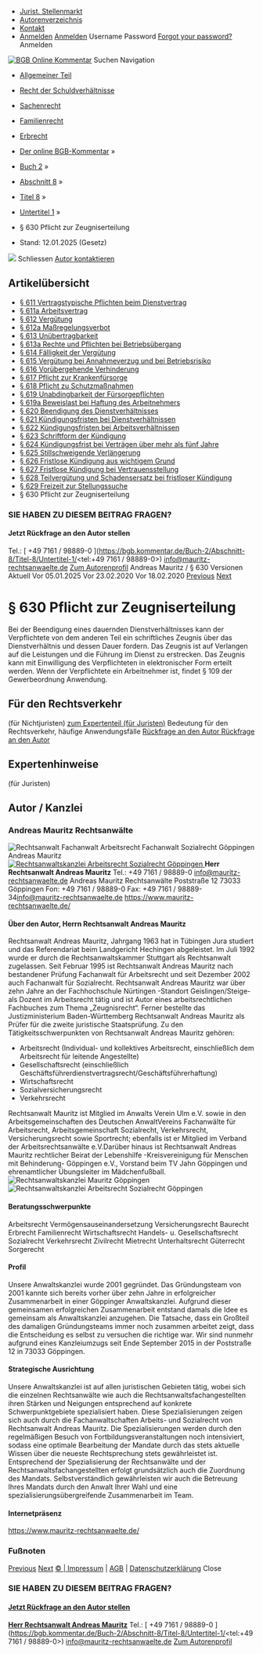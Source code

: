   * [Jurist. Stellenmarkt](https://bgb.kommentar.de/Buch-2/Abschnitt-8/Titel-8/Untertitel-1/</job-board> "Jurist. Stellenmarkt")
  * [Autorenverzeichnis](https://bgb.kommentar.de/Buch-2/Abschnitt-8/Titel-8/Untertitel-1/</Autorenverzeichnis> "Autorenverzeichnis")
  * [Kontakt](https://bgb.kommentar.de/Buch-2/Abschnitt-8/Titel-8/Untertitel-1/</Kontakt>)
  * [Anmelden](https://bgb.kommentar.de/Buch-2/Abschnitt-8/Titel-8/Untertitel-1/<#login> "show login form") [Anmelden](https://bgb.kommentar.de/Buch-2/Abschnitt-8/Titel-8/Untertitel-1/<#> "hide login form") Username Password
[Forgot your password?](https://bgb.kommentar.de/Buch-2/Abschnitt-8/Titel-8/Untertitel-1/</user/forgotpassword>) Anmelden 


[![BGB Online Kommentar](https://bgb.kommentar.de/extension/bgb/design/bgb/images/logo.png)](https://bgb.kommentar.de/Buch-2/Abschnitt-8/Titel-8/Untertitel-1/</> "BGB Online Kommentar")
Suchen
Navigation
  * [Allgemeiner Teil](https://bgb.kommentar.de/Buch-2/Abschnitt-8/Titel-8/Untertitel-1/</Buch-1>)
  * [Recht der Schuldverhältnisse](https://bgb.kommentar.de/Buch-2/Abschnitt-8/Titel-8/Untertitel-1/</Buch-2>)
  * [Sachenrecht](https://bgb.kommentar.de/Buch-2/Abschnitt-8/Titel-8/Untertitel-1/</Buch-3>)
  * [Familienrecht](https://bgb.kommentar.de/Buch-2/Abschnitt-8/Titel-8/Untertitel-1/</Buch-4>)
  * [Erbrecht](https://bgb.kommentar.de/Buch-2/Abschnitt-8/Titel-8/Untertitel-1/</Buch-5>)


  * [Der online BGB-Kommentar](https://bgb.kommentar.de/Buch-2/Abschnitt-8/Titel-8/Untertitel-1/</>) »
  * [Buch 2](https://bgb.kommentar.de/Buch-2/Abschnitt-8/Titel-8/Untertitel-1/</Buch-2>) »
  * [Abschnitt 8](https://bgb.kommentar.de/Buch-2/Abschnitt-8/Titel-8/Untertitel-1/</Buch-2/Abschnitt-8>) »
  * [Titel 8](https://bgb.kommentar.de/Buch-2/Abschnitt-8/Titel-8/Untertitel-1/</Buch-2/Abschnitt-8/Titel-8>) »
  * [Untertitel 1](https://bgb.kommentar.de/Buch-2/Abschnitt-8/Titel-8/Untertitel-1/</Buch-2/Abschnitt-8/Titel-8/Untertitel-1>) »
  * § 630 Pflicht zur Zeugniserteilung 
  * Stand: 12.01.2025 (Gesetz) 


![](https://vg01.met.vgwort.de/na/1c9909529ead4f509072c06d9081a7d5)
Schliessen 
[ Autor kontaktieren ](https://bgb.kommentar.de/Buch-2/Abschnitt-8/Titel-8/Untertitel-1/<#autorKanzlei28601>)
## Artikelübersicht
  * [ § 611 Vertragstypische Pflichten beim Dienstvertrag ](https://bgb.kommentar.de/Buch-2/Abschnitt-8/Titel-8/Untertitel-1/</Buch-2/Abschnitt-8/Titel-8/Untertitel-1/Vertragstypische-Pflichten-beim-Dienstvertrag>)
  * [ § 611a Arbeitsvertrag ](https://bgb.kommentar.de/Buch-2/Abschnitt-8/Titel-8/Untertitel-1/</Buch-2/Abschnitt-8/Titel-8/Untertitel-1/Arbeitsvertrag>)
  * [ § 612 Vergütung ](https://bgb.kommentar.de/Buch-2/Abschnitt-8/Titel-8/Untertitel-1/</Buch-2/Abschnitt-8/Titel-8/Untertitel-1/Verguetung>)
  * [ § 612a Maßregelungsverbot ](https://bgb.kommentar.de/Buch-2/Abschnitt-8/Titel-8/Untertitel-1/</Buch-2/Abschnitt-8/Titel-8/Untertitel-1/Massregelungsverbot>)
  * [ § 613 Unübertragbarkeit ](https://bgb.kommentar.de/Buch-2/Abschnitt-8/Titel-8/Untertitel-1/</Buch-2/Abschnitt-8/Titel-8/Untertitel-1/Unuebertragbarkeit>)
  * [ § 613a Rechte und Pflichten bei Betriebsübergang ](https://bgb.kommentar.de/Buch-2/Abschnitt-8/Titel-8/Untertitel-1/</Buch-2/Abschnitt-8/Titel-8/Untertitel-1/Rechte-und-Pflichten-bei-Betriebsuebergang>)
  * [ § 614 Fälligkeit der Vergütung ](https://bgb.kommentar.de/Buch-2/Abschnitt-8/Titel-8/Untertitel-1/</Buch-2/Abschnitt-8/Titel-8/Untertitel-1/Faelligkeit-der-Verguetung>)
  * [ § 615 Vergütung bei Annahmeverzug und bei Betriebsrisiko ](https://bgb.kommentar.de/Buch-2/Abschnitt-8/Titel-8/Untertitel-1/</Buch-2/Abschnitt-8/Titel-8/Untertitel-1/Verguetung-bei-Annahmeverzug-und-bei-Betriebsrisiko>)
  * [ § 616 Vorübergehende Verhinderung ](https://bgb.kommentar.de/Buch-2/Abschnitt-8/Titel-8/Untertitel-1/</Buch-2/Abschnitt-8/Titel-8/Untertitel-1/Voruebergehende-Verhinderung>)
  * [ § 617 Pflicht zur Krankenfürsorge ](https://bgb.kommentar.de/Buch-2/Abschnitt-8/Titel-8/Untertitel-1/</Buch-2/Abschnitt-8/Titel-8/Untertitel-1/Pflicht-zur-Krankenfuersorge>)
  * [ § 618 Pflicht zu Schutzmaßnahmen ](https://bgb.kommentar.de/Buch-2/Abschnitt-8/Titel-8/Untertitel-1/</Buch-2/Abschnitt-8/Titel-8/Untertitel-1/Pflicht-zu-Schutzmassnahmen>)
  * [ § 619 Unabdingbarkeit der Fürsorgepflichten ](https://bgb.kommentar.de/Buch-2/Abschnitt-8/Titel-8/Untertitel-1/</Buch-2/Abschnitt-8/Titel-8/Untertitel-1/Unabdingbarkeit-der-Fuersorgepflichten>)
  * [ § 619a Beweislast bei Haftung des Arbeitnehmers ](https://bgb.kommentar.de/Buch-2/Abschnitt-8/Titel-8/Untertitel-1/</Buch-2/Abschnitt-8/Titel-8/Untertitel-1/Beweislast-bei-Haftung-des-Arbeitnehmers>)
  * [ § 620 Beendigung des Dienstverhältnisses ](https://bgb.kommentar.de/Buch-2/Abschnitt-8/Titel-8/Untertitel-1/</Buch-2/Abschnitt-8/Titel-8/Untertitel-1/Beendigung-des-Dienstverhaeltnisses>)
  * [ § 621 Kündigungsfristen bei Dienstverhältnissen ](https://bgb.kommentar.de/Buch-2/Abschnitt-8/Titel-8/Untertitel-1/</Buch-2/Abschnitt-8/Titel-8/Untertitel-1/Kuendigungsfristen-bei-Dienstverhaeltnissen>)
  * [ § 622 Kündigungsfristen bei Arbeitsverhältnissen ](https://bgb.kommentar.de/Buch-2/Abschnitt-8/Titel-8/Untertitel-1/</Buch-2/Abschnitt-8/Titel-8/Untertitel-1/Kuendigungsfristen-bei-Arbeitsverhaeltnissen>)
  * [ § 623 Schriftform der Kündigung ](https://bgb.kommentar.de/Buch-2/Abschnitt-8/Titel-8/Untertitel-1/</Buch-2/Abschnitt-8/Titel-8/Untertitel-1/Schriftform-der-Kuendigung>)
  * [ § 624 Kündigungsfrist bei Verträgen über mehr als fünf Jahre ](https://bgb.kommentar.de/Buch-2/Abschnitt-8/Titel-8/Untertitel-1/</Buch-2/Abschnitt-8/Titel-8/Untertitel-1/Kuendigungsfrist-bei-Vertraegen-ueber-mehr-als-fuenf-Jahre>)
  * [ § 625 Stillschweigende Verlängerung ](https://bgb.kommentar.de/Buch-2/Abschnitt-8/Titel-8/Untertitel-1/</Buch-2/Abschnitt-8/Titel-8/Untertitel-1/Stillschweigende-Verlaengerung>)
  * [ § 626 Fristlose Kündigung aus wichtigem Grund ](https://bgb.kommentar.de/Buch-2/Abschnitt-8/Titel-8/Untertitel-1/</Buch-2/Abschnitt-8/Titel-8/Untertitel-1/Fristlose-Kuendigung-aus-wichtigem-Grund>)
  * [ § 627 Fristlose Kündigung bei Vertrauensstellung ](https://bgb.kommentar.de/Buch-2/Abschnitt-8/Titel-8/Untertitel-1/</Buch-2/Abschnitt-8/Titel-8/Untertitel-1/Fristlose-Kuendigung-bei-Vertrauensstellung>)
  * [ § 628 Teilvergütung und Schadensersatz bei fristloser Kündigung ](https://bgb.kommentar.de/Buch-2/Abschnitt-8/Titel-8/Untertitel-1/</Buch-2/Abschnitt-8/Titel-8/Untertitel-1/Teilverguetung-und-Schadensersatz-bei-fristloser-Kuendigung>)
  * [ § 629 Freizeit zur Stellungssuche ](https://bgb.kommentar.de/Buch-2/Abschnitt-8/Titel-8/Untertitel-1/</Buch-2/Abschnitt-8/Titel-8/Untertitel-1/Freizeit-zur-Stellungssuche>)
  * § 630 Pflicht zur Zeugniserteilung 


### SIE HABEN ZU DIESEM BEITRAG FRAGEN?
####  Jetzt Rückfrage an den Autor stellen 
Tel.: [ +49 7161 / 98889-0 ](https://bgb.kommentar.de/Buch-2/Abschnitt-8/Titel-8/Untertitel-1/<tel:+49 7161 / 98889-0>) info@mauritz-rechtsanwaelte.de [Zum Autorenprofil](https://bgb.kommentar.de/Buch-2/Abschnitt-8/Titel-8/Untertitel-1/<#autorKanzlei28601>)
Andreas Mauritz / § 630 
Versionen  Aktuell Vor 05.01.2025 Vor 23.02.2020 Vor 18.02.2020
[Previous](https://bgb.kommentar.de/Buch-2/Abschnitt-8/Titel-8/Untertitel-1/</Buch-2/Abschnitt-8/Titel-8/Untertitel-1/Freizeit-zur-Stellungssuche> "§ 629 Freizeit zur Stellungssuche") [Next](https://bgb.kommentar.de/Buch-2/Abschnitt-8/Titel-8/Untertitel-1/</Buch-2/Abschnitt-8/Titel-8/Untertitel-2/Vertragstypische-Pflichten-beim-Behandlungsvertrag> "§ 630a Vertragstypische Pflichten beim Behandlungsvertrag")
# § 630 Pflicht zur Zeugniserteilung
Bei der Beendigung eines dauernden Dienstverhältnisses kann der Verpflichtete von dem anderen Teil ein schriftliches Zeugnis über das Dienstverhältnis und dessen Dauer fordern. Das Zeugnis ist auf Verlangen auf die Leistungen und die Führung im Dienst zu erstrecken. Das Zeugnis kann mit Einwilligung des Verpflichteten in elektronischer Form erteilt werden. Wenn der Verpflichtete ein Arbeitnehmer ist, findet § 109 der Gewerbeordnung Anwendung.
## Für den Rechtsverkehr 
(für Nichtjuristen)
[zum Expertenteil (für Juristen)](https://bgb.kommentar.de/Buch-2/Abschnitt-8/Titel-8/Untertitel-1/<#expertenhinweise>)
Bedeutung für den Rechtsverkehr, häufige Anwendungsfälle
[ Rückfrage an den Autor ](https://bgb.kommentar.de/Buch-2/Abschnitt-8/Titel-8/Untertitel-1/<#autorKanzlei28601>) [ Rückfrage an den Autor ](https://bgb.kommentar.de/Buch-2/Abschnitt-8/Titel-8/Untertitel-1/<#autorKanzlei28601>)
## Expertenhinweise
(für Juristen)
## Autor / Kanzlei
### Andreas Mauritz Rechtsanwälte
![Rechtsanwalt Fachanwalt Arbeitsrecht Fachanwalt Sozialrecht Göppingen Andreas Mauritz](https://bgb.kommentar.de/var/bgb_online/storage/images/users/author/andreas-mauritz/538329-1-ger-DE/Andreas-Mauritz_profilelogo.jpg)
[ ![Rechtsanwaltskanzlei Arbeitsrecht Sozialrecht Göppingen](https://bgb.kommentar.de/var/bgb_online/storage/images/companies/andreas-mauritz-rechtsanwaelte/538341-2-ger-DE/Andreas-Mauritz-Rechtsanwaelte_large.jpg) ](https://bgb.kommentar.de/Buch-2/Abschnitt-8/Titel-8/Untertitel-1/<https:/www.mauritz-rechtsanwaelte.de/>)
**Herr Rechtsanwalt Andreas Mauritz** Tel.: +49 7161 / 98889-0 info@mauritz-rechtsanwaelte.de
Andreas Mauritz Rechtsanwälte Poststraße 12 73033 Göppingen Fon: +49 7161 / 98889-0 Fax: +49 7161 / 98889-34[info@mauritz-rechtsanwaelte.de](https://bgb.kommentar.de/Buch-2/Abschnitt-8/Titel-8/Untertitel-1/</info@mauritz-rechtsanwaelte.de>)
<https://www.mauritz-rechtsanwaelte.de/>
####  Über den Autor, Herrn Rechtsanwalt Andreas Mauritz 
Rechtsanwalt Andreas Mauritz, Jahrgang 1963 hat in Tübingen Jura studiert und das Referendariat beim Landgericht Hechingen abgeleistet. Im Juli 1992 wurde er durch die Rechtsanwaltskammer Stuttgart als Rechtsanwalt zugelassen.
Seit Februar 1995 ist Rechtsanwalt Andreas Mauritz nach bestandener Prüfung Fachanwalt für Arbeitsrecht und seit Dezember 2002 auch Fachanwalt für Sozialrecht.
Rechtsanwalt Andreas Mauritz war über zehn Jahre an der Fachhochschule Nürtingen -Standort Geislingen/Steige- als Dozent im Arbeitsrecht tätig und ist Autor eines arbeitsrechtlichen Fachbuches zum Thema „Zeugnisrecht“. Ferner bestellte das Justizministerium Baden-Württemberg Rechtsanwalt Andreas Mauritz als Prüfer für die zweite juristische Staatsprüfung.
Zu den Tätigkeitsschwerpunkten von Rechtsanwalt Andreas Mauritz gehören:
  * Arbeitsrecht (Individual- und kollektives Arbeitsrecht, einschließlich dem Arbeitsrecht für leitende Angestellte)
  * Gesellschaftsrecht (einschließlich Geschäftsführerdienstvertragsrecht/Geschäftsführerhaftung)
  * Wirtschaftsrecht
  * Sozialversicherungsrecht
  * Verkehrsrecht


Rechtsanwalt Mauritz ist Mitglied im Anwalts Verein Ulm e.V. sowie in den Arbeitsgemeinschaften des Deutschen AnwaltVereins Fachanwälte für Arbeitsrecht, Arbeitsgemeinschaft Sozialrecht, Verkehrsrecht, Versicherungsrecht sowie Sportrecht; ebenfalls ist er Mitglied im Verband der Arbeitsrechtsanwälte e.V.Darüber hinaus ist Rechtsanwalt Andreas Mauritz rechtlicher Beirat der Lebenshilfe -Kreisvereinigung für Menschen mit Behinderung- Göppingen e.V., Vorstand beim TV Jahn Göppingen und ehrenamtlicher Übungsleiter im Mädchenfußball.
![Rechtsanwaltskanzlei Mauritz Göppingen](https://bgb.kommentar.de/var/bgb_online/storage/images/companies/andreas-mauritz-rechtsanwaelte/538340-1-ger-DE/Andreas-Mauritz-Rechtsanwaelte_profilelogo.jpg)
![Rechtsanwaltskanzlei Arbeitsrecht Sozialrecht Göppingen](https://bgb.kommentar.de/var/bgb_online/storage/images/companies/andreas-mauritz-rechtsanwaelte/538341-2-ger-DE/Andreas-Mauritz-Rechtsanwaelte_large.jpg)
#### Beratungsschwerpunkte
Arbeitsrecht Vermögensauseinandersetzung Versicherungsrecht Baurecht Erbrecht Familienrecht Wirtschaftsrecht Handels- u. Gesellschaftsrecht Sozialrecht Verkehrsrecht Zivilrecht Mietrecht Unterhaltsrecht Güterrecht Sorgerecht
#### Profil
Unsere Anwaltskanzlei wurde 2001 gegründet. Das Gründungsteam von 2001 kannte sich bereits vorher über zehn Jahre in erfolgreicher Zusammenarbeit in einer Göppinger Anwaltskanzlei. Aufgrund dieser gemeinsamen erfolgreichen Zusammenarbeit entstand damals die Idee es gemeinsam als Anwaltskanzlei anzugehen. Die Tatsache, dass ein Großteil des damaligen Gründungsteams immer noch zusammen arbeitet zeigt, dass die Entscheidung es selbst zu versuchen die richtige war.
Wir sind nunmehr aufgrund eines Kanzleiumzugs seit Ende September 2015 in der Poststraße 12 in 73033 Göppingen.
#### Strategische Ausrichtung
Unsere Anwaltskanzlei ist auf allen juristischen Gebieten tätig, wobei sich die einzelnen Rechtsanwälte wie auch die Rechtsanwaltsfachangestellten ihren Stärken und Neigungen entsprechend auf konkrete Schwerpunktgebiete spezialisiert haben. Diese Spezialisierungen zeigen sich auch durch die Fachanwaltschaften Arbeits- und Sozialrecht von Rechtsanwalt Andreas Mauritz.
Die Spezialisierungen werden durch den regelmäßigen Besuch von Fortbildungsveranstaltungen noch intensiviert, sodass eine optimale Bearbeitung der Mandate durch das stets aktuelle Wissen über die neueste Rechtsprechung stets gewährleistet ist.
Entsprechend der Spezialisierung der Rechtsanwälte und der Rechtsanwaltsfachangestellten erfolgt grundsätzlich auch die Zuordnung des Mandats. Selbstverständlich gewährleisten wir auch die Betreuung Ihres Mandats durch den Anwalt Ihrer Wahl und eine spezialisierungsübergreifende Zusammenarbeit im Team.
#### Internetpräsenz
<https://www.mauritz-rechtsanwaelte.de/>
### Fußnoten
[Previous](https://bgb.kommentar.de/Buch-2/Abschnitt-8/Titel-8/Untertitel-1/</Buch-2/Abschnitt-8/Titel-8/Untertitel-1/Freizeit-zur-Stellungssuche> "§ 629 Freizeit zur Stellungssuche") [Next](https://bgb.kommentar.de/Buch-2/Abschnitt-8/Titel-8/Untertitel-1/</Buch-2/Abschnitt-8/Titel-8/Untertitel-2/Vertragstypische-Pflichten-beim-Behandlungsvertrag> "§ 630a Vertragstypische Pflichten beim Behandlungsvertrag")
[© | Impressum](https://bgb.kommentar.de/Buch-2/Abschnitt-8/Titel-8/Untertitel-1/</Kontakt>) | [AGB](https://bgb.kommentar.de/Buch-2/Abschnitt-8/Titel-8/Untertitel-1/</AGB>) | [Datenschutzerklärung](https://bgb.kommentar.de/Buch-2/Abschnitt-8/Titel-8/Untertitel-1/</Datenschutzerklaerung-fuer-Leser>)
Close
### SIE HABEN ZU DIESEM BEITRAG FRAGEN?
####  [ Jetzt Rückfrage an den Autor stellen ](https://bgb.kommentar.de/Buch-2/Abschnitt-8/Titel-8/Untertitel-1/<#autorKanzlei28601>)
[ ](https://bgb.kommentar.de/Buch-2/Abschnitt-8/Titel-8/Untertitel-1/<#autorKanzlei28601>)
**[Herr Rechtsanwalt Andreas Mauritz](https://bgb.kommentar.de/Buch-2/Abschnitt-8/Titel-8/Untertitel-1/<#autorKanzlei28601>)** Tel.: [ +49 7161 / 98889-0 ](https://bgb.kommentar.de/Buch-2/Abschnitt-8/Titel-8/Untertitel-1/<tel:+49 7161 / 98889-0>) info@mauritz-rechtsanwaelte.de [Zum Autorenprofil](https://bgb.kommentar.de/Buch-2/Abschnitt-8/Titel-8/Untertitel-1/<#autorKanzlei28601>)
